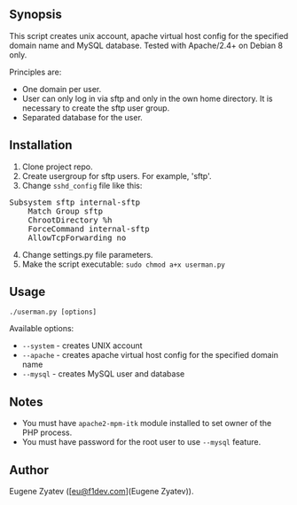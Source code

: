 ## Synopsis

This script creates unix account, apache virtual host config for the specified domain name and MySQL database. 
Tested with Apache/2.4+ on Debian 8 only.

Principles are:

* One domain per user.
* User can only log in via sftp and only in the own home directory. It is necessary to create the sftp user group.
* Separated database for the user.

## Installation

1. Clone project repo.
2. Create usergroup for sftp users. For example, 'sftp'.
3. Change `sshd_config` file like this:
<pre>
Subsystem sftp internal-sftp
    Match Group sftp
    ChrootDirectory %h
    ForceCommand internal-sftp
    AllowTcpForwarding no
</pre>
4. Change settings.py file parameters.
5. Make the script executable: `sudo chmod a+x userman.py`

## Usage

`./userman.py [options]`

Available options:
* `--system` - creates UNIX account
* `--apache` - creates apache virtual host config for the specified domain name
* `--mysql` - creates MySQL user and database

## Notes

* You must have `apache2-mpm-itk` module installed to set owner of the PHP process.
* You must have password for the root user to use `--mysql` feature.

## Author
Eugene Zyatev ([eu@f1dev.com](Eugene Zyatev)).